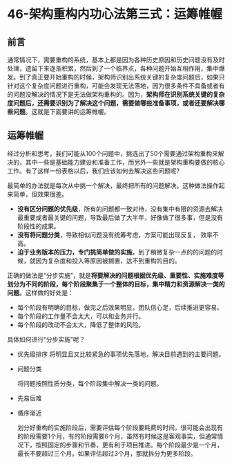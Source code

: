 # 46-架构重构内功心法第三式：运筹帷幄

## 前言

通常情况下，需要重构的系统，基本上都是因为各种历史原因和历史问题没有及时处理，遗留下来逐渐积累，然后到了一个临界点，各种问题开始互相作用，集中爆发。到了真正要开始重构的时候，架构师识别出系统关键的复杂度问题后，如果只针对这个复杂度问题进行重构，可能会发现无法落地，因为很多条件不具备或者有的问题没解决的情况下是无法做架构重构的。因为，**架构师在识别系统关键的复杂度问题后，还需要识别为了解决这个问题，需要做哪些准备事项，或者还要解决哪些问题**。这就是下面要讲的运筹帷幄。


## 运筹帷幄
经过分析和思考，我们可能从100个问题中，挑选出了50个需要通过架构重构来解决的，其中一些是基础能力建设和准备工作，而另外一些就是架构重构要做的核心工作。有了这样一份表格以后，我们应该如何去解决这些问题呢?

最简单的办法就是每次从中挑一个解决，最终把所有的问题解决。这种做法操作起来简单，但效果很差。
- **没有区分问题的优先级**，所有的问题都一致对待，没有集中有限的资源去解决最重要或者最关键的问题，导致最后做了大半年，好像做了很多事，但是没有阶段性的成果。
- **没有将问题分类**，导致相似问题没有统筹考虑，方案可能出现反复， 效率不高。
- **迫于业务版本的压力，专门挑简单做的实施**，到了稍微复杂一点的的问题的时候，就因为复杂度和投入等原因被搁置，达不到重构的目的。

正确的做法是“分步实施”，就是**将要解决的问题根据优先级、重要性、实施难度等划分为不同的阶段，每个阶段聚集于一个整体的目标，集中精力和资源解决一类的问题**。这样做的好处是：
- 每个阶段有明确的目标，做完之后效果明显，团队信心足，后续推进更容易。
- 每个阶段的工作量不会太大，可以和业务并行。
- 每个阶段的改动不会太大，降低了整体的风险。

具体如何进行“分步实施”呢？

- 优先级排序
  将明显且又比较紧急的事项优先落地，解决目前遇到的主要问题。

- 问题分类
  
  将问题按照性质分类，每个阶段集中解决一类的问题。

- 先易后难
  
- 循序渐近
  
  划分好重构的实施阶段后，需要评估每个阶段要耗费的时间，很可能会出现有的阶段需要1个月，有的阶段需要6个月，虽然有时候这是客观事实，但通常情况下，按照固定的步骤和节奏，更有利于项目推进。每个阶段最少是一个月，最长不要超过三个月。如果评估超过3个月，那就拆分为更多阶段。





